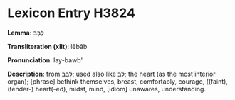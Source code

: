 # Lexicon Entry H3824

**Lemma**: לֵבָב

**Transliteration (xlit)**: lêbâb

**Pronunciation**: lay-bawb'

**Description**:
from לָבַב; used also like לֵב; the heart (as the most interior organ); [phrase] bethink themselves, breast, comfortably, courage, ((faint), (tender-) heart(-ed), midst, mind, [idiom] unawares, understanding.
